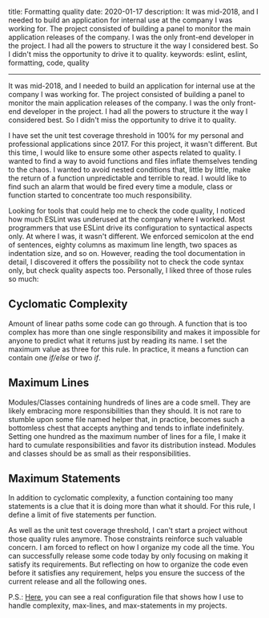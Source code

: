 title: Formatting quality
date: 2020-01-17
description: It was mid-2018, and I needed to build an application for internal use at the company I was working for. The project consisted of building a panel to monitor the main application releases of the company. I was the only front-end developer in the project. I had all the powers to structure it the way I considered best. So I didn't miss the opportunity to drive it to quality.
keywords: eslint, eslint, formatting, code, quality

---

It was mid-2018, and I needed to build an application for internal use at the company I was working for. The project consisted of building a panel to monitor the main application releases of the company. I was the only front-end developer in the project. I had all the powers to structure it the way I considered best. So I didn't miss the opportunity to drive it to quality.

I have set the unit test coverage threshold in 100% for my personal and professional applications since 2017. For this project, it wasn't different. But this time, I would like to ensure some other aspects related to quality. I wanted to find a way to avoid functions and files inflate themselves tending to the chaos. I wanted to avoid nested conditions that, little by little, make the return of a function unpredictable and terrible to read. I would like to find such an alarm that would be fired every time a module, class or function started to concentrate too much responsibility.

Looking for tools that could help me to check the code quality, I noticed how much ESLint was underused at the company where I worked. Most programmers that use ESLint drive its configuration to syntactical aspects only. At where I was, it wasn't different. We enforced semicolon at the end of sentences, eighty columns as maximum line length, two spaces as indentation size, and so on. However, reading the tool documentation in detail, I discovered it offers the possibility not to check the code syntax only, but check quality aspects too. Personally, I liked three of those rules so much:

## Cyclomatic Complexity

Amount of linear paths some code can go through. A function that is too complex has more than one single responsibility and makes it impossible for anyone to predict what it returns just by reading its name. I set the maximum value as three for this rule. In practice, it means a function can contain one *if/else* or two *if*.

## Maximum Lines

Modules/Classes containing hundreds of lines are a code smell. They are likely embracing more responsibilities than they should. It is not rare to stumble upon some file named helper that, in practice, becomes such a bottomless chest that accepts anything and tends to inflate indefinitely. Setting one hundred as the maximum number of lines for a file, I make it hard to cumulate responsibilities and favor its distribution instead. Modules and classes should be as small as their responsibilities.

## Maximum Statements

In addition to cyclomatic complexity, a function containing too many statements is a clue that it is doing more than what it should. For this rule, I define a limit of five statements per function.

As well as the unit test coverage threshold, I can't start a project without those quality rules anymore. Those constraints reinforce such valuable concern. I am forced to reflect on how I organize my code all the time. You can successfully release some code today by only focusing on making it satisfy its requirements. But reflecting on how to organize the code even before it satisfies any requirement, helps you ensure the success of the current release and all the following ones.

P.S.: [Here](https://github.com/glorious-codes/glorious-pitsby/blob/master/.eslintrc.json), you can see a real configuration file that shows how I use to handle complexity, max-lines, and max-statements in my projects.
